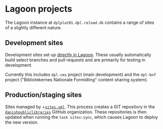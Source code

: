 # Lagoon projects

The Lagoon instance at `dplplat01.dpl.reload.dk` contains a range of
sites of a slightly different nature.

## Development sites

Development sites set up [directly in
Lagoon](./runbooks/add-generic-site-to-platform/). These usually
automatically build select branches and pull requests and are
primarily for testing in development.

Currently this includes `dpl-cms` project (main development) and the
`dpl-bnf` project ("Bibliotekernes Nationale Formidling" content
sharing system).

## Production/staging sites

Sites managed by
+[`sites.yml`](./runbooks/add-library-site-to-platform/). This process
creates a GIT repository in the
[`danishpubliclibraries`](https://github.com/danishpubliclibraries/)
GitHub organization. These repositories is then updated when running
the `task sites:sync`, which causes Lagoon to deploy the new version.
